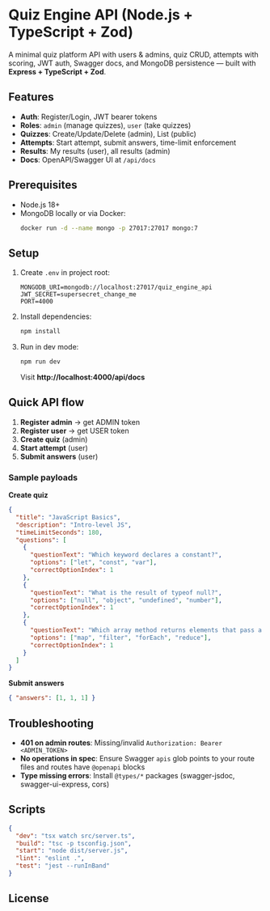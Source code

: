 # Quiz Engine API (Node.js + TypeScript + Zod)

A minimal quiz platform API with users & admins, quiz CRUD, attempts with scoring, JWT auth, Swagger docs, and MongoDB persistence — built with **Express + TypeScript + Zod**.

## Features
- **Auth**: Register/Login, JWT bearer tokens
- **Roles**: `admin` (manage quizzes), `user` (take quizzes)
- **Quizzes**: Create/Update/Delete (admin), List (public)
- **Attempts**: Start attempt, submit answers, time-limit enforcement
- **Results**: My results (user), all results (admin)
- **Docs**: OpenAPI/Swagger UI at `/api/docs`

## Prerequisites
- Node.js 18+
- MongoDB locally or via Docker:
  ```bash
  docker run -d --name mongo -p 27017:27017 mongo:7
  ```

## Setup
1. Create `.env` in project root:
   ```
   MONGODB_URI=mongodb://localhost:27017/quiz_engine_api
   JWT_SECRET=supersecret_change_me
   PORT=4000
   ```
2. Install dependencies:
   ```bash
   npm install
   ```
3. Run in dev mode:
   ```bash
   npm run dev
   ```
   Visit **http://localhost:4000/api/docs**

## Quick API flow
1) **Register admin** → get ADMIN token  
2) **Register user** → get USER token  
3) **Create quiz** (admin)  
4) **Start attempt** (user)  
5) **Submit answers** (user)

### Sample payloads
**Create quiz**
```json
{
  "title": "JavaScript Basics",
  "description": "Intro-level JS",
  "timeLimitSeconds": 180,
  "questions": [
    {
      "questionText": "Which keyword declares a constant?",
      "options": ["let", "const", "var"],
      "correctOptionIndex": 1
    },
    {
      "questionText": "What is the result of typeof null?",
      "options": ["null", "object", "undefined", "number"],
      "correctOptionIndex": 1
    },
    {
      "questionText": "Which array method returns elements that pass a test?",
      "options": ["map", "filter", "forEach", "reduce"],
      "correctOptionIndex": 1
    }
  ]
}
```
**Submit answers**
```json
{ "answers": [1, 1, 1] }
```

## Troubleshooting
- **401 on admin routes**: Missing/invalid `Authorization: Bearer <ADMIN_TOKEN>`
- **No operations in spec**: Ensure Swagger `apis` glob points to your route files and routes have `@openapi` blocks
- **Type missing errors**: Install `@types/*` packages (swagger-jsdoc, swagger-ui-express, cors)

## Scripts
```json
{
  "dev": "tsx watch src/server.ts",
  "build": "tsc -p tsconfig.json",
  "start": "node dist/server.js",
  "lint": "eslint .",
  "test": "jest --runInBand"
}
```

## License

